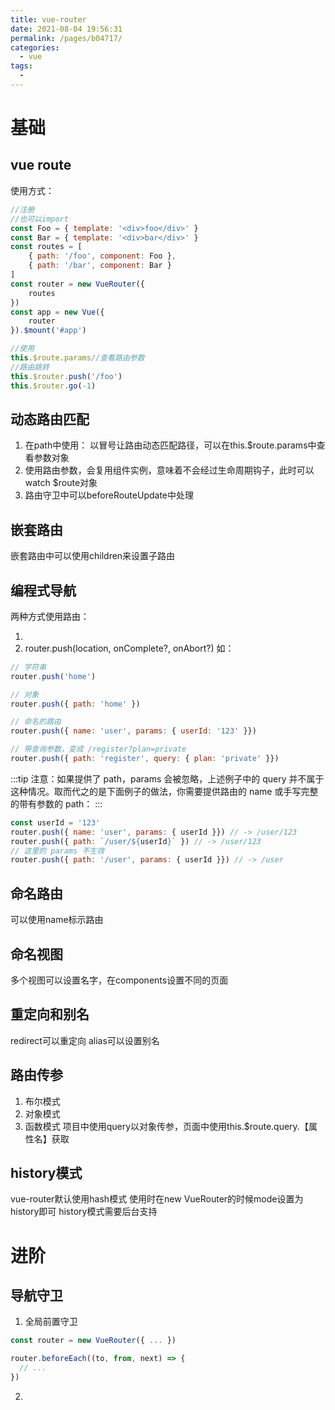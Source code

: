 ```yaml
---
title: vue-router
date: 2021-08-04 19:56:31
permalink: /pages/b04717/
categories:
  - vue
tags:
  - 
---
```

# 基础
## vue route
使用方式：
```js
//注册
//也可以import
const Foo = { template: '<div>foo</div>' }
const Bar = { template: '<div>bar</div>' }
const routes = [
    { path: '/foo', component: Foo },
    { path: '/bar', component: Bar }
]
const router = new VueRouter({
    routes
})
const app = new Vue({
    router
}).$mount('#app')

//使用
this.$route.params//查看路由参数
//路由跳转
this.$router.push('/foo')
this.$router.go(-1)

```
## 动态路由匹配
1. 在path中使用：  以冒号让路由动态匹配路径，可以在this.$route.params中查看参数对象
2. 使用路由参数，会复用组件实例，意味着不会经过生命周期钩子，此时可以watch $route对象
3. 路由守卫中可以beforeRouteUpdate中处理
## 嵌套路由
嵌套路由中可以使用children来设置子路由

## 编程式导航
两种方式使用路由：
1.  <router-link>
2. router.push(location, onComplete?, onAbort?)
如：
```js
// 字符串
router.push('home')

// 对象
router.push({ path: 'home' })

// 命名的路由
router.push({ name: 'user', params: { userId: '123' }})

// 带查询参数，变成 /register?plan=private
router.push({ path: 'register', query: { plan: 'private' }})
```
:::tip
注意：如果提供了 path，params 会被忽略，上述例子中的 query 并不属于这种情况。取而代之的是下面例子的做法，你需要提供路由的 name 或手写完整的带有参数的 path：
:::
```js
const userId = '123'
router.push({ name: 'user', params: { userId }}) // -> /user/123
router.push({ path: `/user/${userId}` }) // -> /user/123
// 这里的 params 不生效
router.push({ path: '/user', params: { userId }}) // -> /user
```

## 命名路由
可以使用name标示路由
## 命名视图
多个视图可以设置名字，在components设置不同的页面
## 重定向和别名
redirect可以重定向
alias可以设置别名
## 路由传参
1. 布尔模式
2. 对象模式
3. 函数模式
项目中使用query以对象传参，页面中使用this.$route.query.【属性名】获取

## history模式
vue-router默认使用hash模式
使用时在new VueRouter的时候mode设置为history即可
history模式需要后台支持

# 进阶

## 导航守卫
1. 全局前置守卫

```js
const router = new VueRouter({ ... })

router.beforeEach((to, from, next) => {
  // ...
})
```
2. 